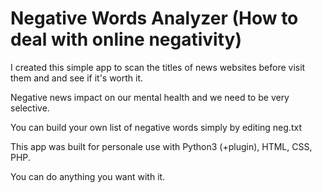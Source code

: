 # Negative Words Analyzer (How to deal with online negativity)

I created this simple app to scan the titles of news websites before visit them and and see if it's worth it.

Negative news impact on our mental health and we need to be very selective.

You can build your own list of negative words simply by editing neg.txt

This app was built for personale use with Python3 (+plugin), HTML, CSS, PHP.

You can do anything you want with it.


